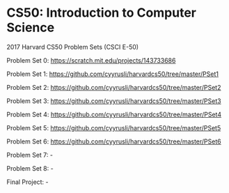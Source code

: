 # CS50: Introduction to Computer Science
2017 Harvard CS50 Problem Sets (CSCI E-50)

Problem Set 0: https://scratch.mit.edu/projects/143733686

Problem Set 1: https://github.com/cyyrusli/harvardcs50/tree/master/PSet1

Problem Set 2: https://github.com/cyyrusli/harvardcs50/tree/master/PSet2

Problem Set 3: https://github.com/cyyrusli/harvardcs50/tree/master/PSet3

Problem Set 4: https://github.com/cyyrusli/harvardcs50/tree/master/PSet4

Problem Set 5: https://github.com/cyyrusli/harvardcs50/tree/master/PSet5

Problem Set 6: https://github.com/cyyrusli/harvardcs50/tree/master/PSet6

Problem Set 7: -

Problem Set 8: -

Final Project: -
